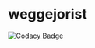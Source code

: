 # weggejorist
[![Codacy Badge](https://api.codacy.com/project/badge/Grade/6c0fc5c002d04a1b8150c6ed68c63ef6)](https://www.codacy.com/app/langelaanbart/weggejorist?utm_source=github.com&utm_medium=referral&utm_content=bartlangelaan/weggejorist&utm_campaign=badger)